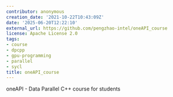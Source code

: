 ```yaml
---
contributor: anonymous
creation_date: '2021-10-22T10:43:09Z'
date: '2025-06-20T12:22:10'
external_url: https://github.com/pengzhao-intel/oneAPI_course
license: Apache License 2.0
tags:
- course
- dpcpp
- gpu-programming
- parallel
- sycl
title: oneAPI_course
---
```


oneAPI - Data Parallel C++ course for students
